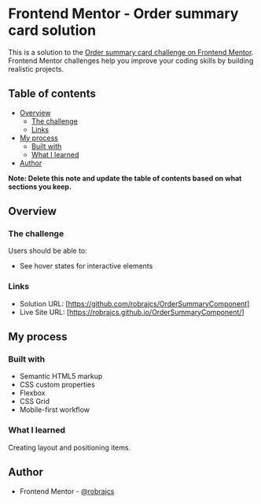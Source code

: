 # Frontend Mentor - Order summary card solution

This is a solution to the [Order summary card challenge on Frontend Mentor](https://www.frontendmentor.io/challenges/order-summary-component-QlPmajDUj). Frontend Mentor challenges help you improve your coding skills by building realistic projects. 

## Table of contents

- [Overview](#overview)
  - [The challenge](#the-challenge)
  - [Links](#links)
- [My process](#my-process)
  - [Built with](#built-with)
  - [What I learned](#what-i-learned)
- [Author](#author)

**Note: Delete this note and update the table of contents based on what sections you keep.**

## Overview

### The challenge

Users should be able to:

- See hover states for interactive elements

### Links

- Solution URL: [https://github.com/robrajcs/OrderSummaryComponent]
- Live Site URL: [https://robrajcs.github.io/OrderSummaryComponent/]

## My process

### Built with

- Semantic HTML5 markup
- CSS custom properties
- Flexbox
- CSS Grid
- Mobile-first workflow

### What I learned

Creating layout and positioning items.

## Author

- Frontend Mentor - [@robrajcs](https://www.frontendmentor.io/profile/robrajcs)
